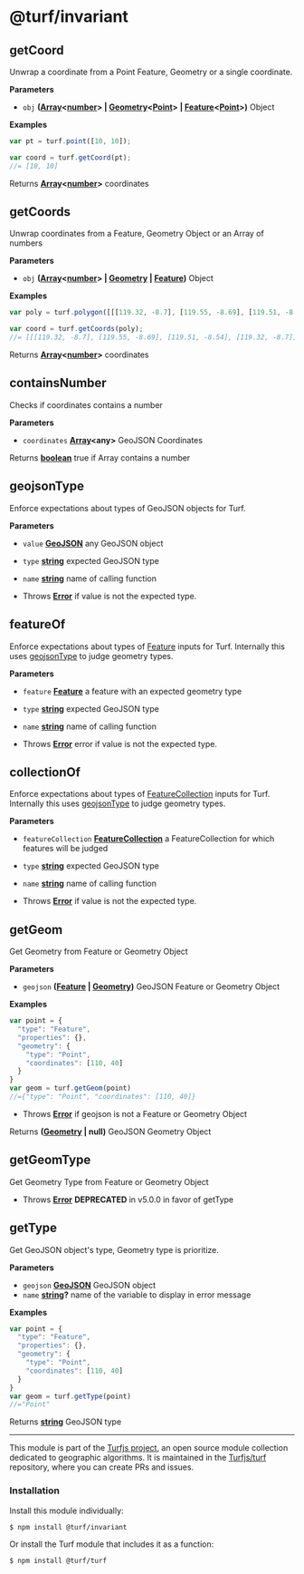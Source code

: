 # @turf/invariant

<!-- Generated by documentation.js. Update this documentation by updating the source code. -->

## getCoord

Unwrap a coordinate from a Point Feature, Geometry or a single coordinate.

**Parameters**

-   `obj` **([Array](https://developer.mozilla.org/en-US/docs/Web/JavaScript/Reference/Global_Objects/Array)&lt;[number](https://developer.mozilla.org/en-US/docs/Web/JavaScript/Reference/Global_Objects/Number)> | [Geometry](https://tools.ietf.org/html/rfc7946#section-3.1)&lt;[Point](https://tools.ietf.org/html/rfc7946#section-3.1.2)> | [Feature](https://tools.ietf.org/html/rfc7946#section-3.2)&lt;[Point](https://tools.ietf.org/html/rfc7946#section-3.1.2)>)** Object

**Examples**

```javascript
var pt = turf.point([10, 10]);

var coord = turf.getCoord(pt);
//= [10, 10]
```

Returns **[Array](https://developer.mozilla.org/en-US/docs/Web/JavaScript/Reference/Global_Objects/Array)&lt;[number](https://developer.mozilla.org/en-US/docs/Web/JavaScript/Reference/Global_Objects/Number)>** coordinates

## getCoords

Unwrap coordinates from a Feature, Geometry Object or an Array of numbers

**Parameters**

-   `obj` **([Array](https://developer.mozilla.org/en-US/docs/Web/JavaScript/Reference/Global_Objects/Array)&lt;[number](https://developer.mozilla.org/en-US/docs/Web/JavaScript/Reference/Global_Objects/Number)> | [Geometry](https://tools.ietf.org/html/rfc7946#section-3.1) \| [Feature](https://tools.ietf.org/html/rfc7946#section-3.2))** Object

**Examples**

```javascript
var poly = turf.polygon([[[119.32, -8.7], [119.55, -8.69], [119.51, -8.54], [119.32, -8.7]]]);

var coord = turf.getCoords(poly);
//= [[[119.32, -8.7], [119.55, -8.69], [119.51, -8.54], [119.32, -8.7]]]
```

Returns **[Array](https://developer.mozilla.org/en-US/docs/Web/JavaScript/Reference/Global_Objects/Array)&lt;[number](https://developer.mozilla.org/en-US/docs/Web/JavaScript/Reference/Global_Objects/Number)>** coordinates

## containsNumber

Checks if coordinates contains a number

**Parameters**

-   `coordinates` **[Array](https://developer.mozilla.org/en-US/docs/Web/JavaScript/Reference/Global_Objects/Array)&lt;any>** GeoJSON Coordinates

Returns **[boolean](https://developer.mozilla.org/en-US/docs/Web/JavaScript/Reference/Global_Objects/Boolean)** true if Array contains a number

## geojsonType

Enforce expectations about types of GeoJSON objects for Turf.

**Parameters**

-   `value` **[GeoJSON](https://tools.ietf.org/html/rfc7946#section-3)** any GeoJSON object
-   `type` **[string](https://developer.mozilla.org/en-US/docs/Web/JavaScript/Reference/Global_Objects/String)** expected GeoJSON type
-   `name` **[string](https://developer.mozilla.org/en-US/docs/Web/JavaScript/Reference/Global_Objects/String)** name of calling function


-   Throws **[Error](https://developer.mozilla.org/en-US/docs/Web/JavaScript/Reference/Global_Objects/Error)** if value is not the expected type.

## featureOf

Enforce expectations about types of [Feature](https://tools.ietf.org/html/rfc7946#section-3.2) inputs for Turf.
Internally this uses [geojsonType](#geojsontype) to judge geometry types.

**Parameters**

-   `feature` **[Feature](https://tools.ietf.org/html/rfc7946#section-3.2)** a feature with an expected geometry type
-   `type` **[string](https://developer.mozilla.org/en-US/docs/Web/JavaScript/Reference/Global_Objects/String)** expected GeoJSON type
-   `name` **[string](https://developer.mozilla.org/en-US/docs/Web/JavaScript/Reference/Global_Objects/String)** name of calling function


-   Throws **[Error](https://developer.mozilla.org/en-US/docs/Web/JavaScript/Reference/Global_Objects/Error)** error if value is not the expected type.

## collectionOf

Enforce expectations about types of [FeatureCollection](https://tools.ietf.org/html/rfc7946#section-3.3) inputs for Turf.
Internally this uses [geojsonType](#geojsontype) to judge geometry types.

**Parameters**

-   `featureCollection` **[FeatureCollection](https://tools.ietf.org/html/rfc7946#section-3.3)** a FeatureCollection for which features will be judged
-   `type` **[string](https://developer.mozilla.org/en-US/docs/Web/JavaScript/Reference/Global_Objects/String)** expected GeoJSON type
-   `name` **[string](https://developer.mozilla.org/en-US/docs/Web/JavaScript/Reference/Global_Objects/String)** name of calling function


-   Throws **[Error](https://developer.mozilla.org/en-US/docs/Web/JavaScript/Reference/Global_Objects/Error)** if value is not the expected type.

## getGeom

Get Geometry from Feature or Geometry Object

**Parameters**

-   `geojson` **([Feature](https://tools.ietf.org/html/rfc7946#section-3.2) \| [Geometry](https://tools.ietf.org/html/rfc7946#section-3.1))** GeoJSON Feature or Geometry Object

**Examples**

```javascript
var point = {
  "type": "Feature",
  "properties": {},
  "geometry": {
    "type": "Point",
    "coordinates": [110, 40]
  }
}
var geom = turf.getGeom(point)
//={"type": "Point", "coordinates": [110, 40]}
```

-   Throws **[Error](https://developer.mozilla.org/en-US/docs/Web/JavaScript/Reference/Global_Objects/Error)** if geojson is not a Feature or Geometry Object

Returns **([Geometry](https://tools.ietf.org/html/rfc7946#section-3.1) | null)** GeoJSON Geometry Object

## getGeomType

Get Geometry Type from Feature or Geometry Object

-   Throws **[Error](https://developer.mozilla.org/en-US/docs/Web/JavaScript/Reference/Global_Objects/Error)** **DEPRECATED** in v5.0.0 in favor of getType

## getType

Get GeoJSON object's type, Geometry type is prioritize.

**Parameters**

-   `geojson` **[GeoJSON](https://tools.ietf.org/html/rfc7946#section-3)** GeoJSON object
-   `name` **[string](https://developer.mozilla.org/en-US/docs/Web/JavaScript/Reference/Global_Objects/String)?** name of the variable to display in error message

**Examples**

```javascript
var point = {
  "type": "Feature",
  "properties": {},
  "geometry": {
    "type": "Point",
    "coordinates": [110, 40]
  }
}
var geom = turf.getType(point)
//="Point"
```

Returns **[string](https://developer.mozilla.org/en-US/docs/Web/JavaScript/Reference/Global_Objects/String)** GeoJSON type

<!-- This file is automatically generated. Please don't edit it directly:
if you find an error, edit the source file (likely index.js), and re-run
./scripts/generate-readmes in the turf project. -->

---

This module is part of the [Turfjs project](http://turfjs.org/), an open source
module collection dedicated to geographic algorithms. It is maintained in the
[Turfjs/turf](https://github.com/Turfjs/turf) repository, where you can create
PRs and issues.

### Installation

Install this module individually:

```sh
$ npm install @turf/invariant
```

Or install the Turf module that includes it as a function:

```sh
$ npm install @turf/turf
```
